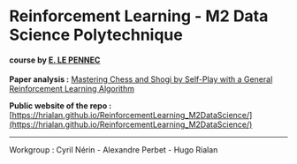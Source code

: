 # Reinforcement Learning - M2 Data Science Polytechnique 

#### course by [E. LE PENNEC](http://www.cmap.polytechnique.fr/~lepennec/fr/teaching/)

**Paper analysis :** [Mastering Chess and Shogi by Self-Play with a General Reinforcement Learning Algorithm](https://arxiv.org/abs//1712.01815)

**Public website of the repo :** [https://hrialan.github.io/ReinforcementLearning_M2DataScience/](https://hrialan.github.io/ReinforcementLearning_M2DataScience/)

---

Workgroup : Cyril Nérin - Alexandre Perbet - Hugo Rialan

